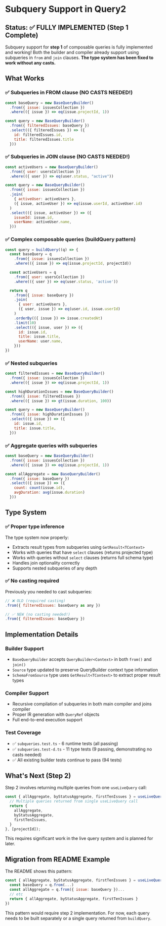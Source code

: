 # Subquery Support in Query2

## Status: ✅ FULLY IMPLEMENTED (Step 1 Complete)

Subquery support for **step 1** of composable queries is fully implemented and working! Both the builder and compiler already support using subqueries in `from` and `join` clauses. **The type system has been fixed to work without any casts.**

## What Works

### ✅ Subqueries in FROM clause (NO CASTS NEEDED!)
```js
const baseQuery = new BaseQueryBuilder()
  .from({ issue: issuesCollection })
  .where(({ issue }) => eq(issue.projectId, 1))

const query = new BaseQueryBuilder()
  .from({ filteredIssues: baseQuery })
  .select(({ filteredIssues }) => ({
    id: filteredIssues.id,
    title: filteredIssues.title
  }))
```

### ✅ Subqueries in JOIN clause (NO CASTS NEEDED!)
```js
const activeUsers = new BaseQueryBuilder()
  .from({ user: usersCollection })
  .where(({ user }) => eq(user.status, "active"))

const query = new BaseQueryBuilder()
  .from({ issue: issuesCollection })
  .join(
    { activeUser: activeUsers },
    ({ issue, activeUser }) => eq(issue.userId, activeUser.id)
  )
  .select(({ issue, activeUser }) => ({
    issueId: issue.id,
    userName: activeUser.name,
  }))
```

### ✅ Complex composable queries (buildQuery pattern)
```js
const query = buildQuery((q) => {
  const baseQuery = q
    .from({ issue: issuesCollection })
    .where(({ issue }) => eq(issue.projectId, projectId))

  const activeUsers = q
    .from({ user: usersCollection })
    .where(({ user }) => eq(user.status, 'active'))

  return q
    .from({ issue: baseQuery })
    .join(
      { user: activeUsers },
      ({ user, issue }) => eq(user.id, issue.userId)
    )
    .orderBy(({ issue }) => issue.createdAt)
    .limit(10)
    .select(({ issue, user }) => ({
      id: issue.id,
      title: issue.title,
      userName: user.name,
    }))
})
```

### ✅ Nested subqueries
```js
const filteredIssues = new BaseQueryBuilder()
  .from({ issue: issuesCollection })
  .where(({ issue }) => eq(issue.projectId, 1))

const highDurationIssues = new BaseQueryBuilder()
  .from({ issue: filteredIssues })
  .where(({ issue }) => gt(issue.duration, 100))

const query = new BaseQueryBuilder()
  .from({ issue: highDurationIssues })
  .select(({ issue }) => ({
    id: issue.id,
    title: issue.title,
  }))
```

### ✅ Aggregate queries with subqueries
```js
const baseQuery = new BaseQueryBuilder()
  .from({ issue: issuesCollection })
  .where(({ issue }) => eq(issue.projectId, 1))

const allAggregate = new BaseQueryBuilder()
  .from({ issue: baseQuery })
  .select(({ issue }) => ({
    count: count(issue.id),
    avgDuration: avg(issue.duration)
  }))
```

## Type System

### ✅ Proper type inference
The type system now properly:
- Extracts result types from subqueries using `GetResult<TContext>`
- Works with queries that have `select` clauses (returns projected type)
- Works with queries without `select` clauses (returns full schema type)
- Handles join optionality correctly
- Supports nested subqueries of any depth

### ✅ No casting required
Previously you needed to cast subqueries:
```js
// ❌ OLD (required casting)
.from({ filteredIssues: baseQuery as any })

// ✅ NEW (no casting needed!)
.from({ filteredIssues: baseQuery })
```

## Implementation Details

### Builder Support
- `BaseQueryBuilder` accepts `QueryBuilder<Context>` in both `from()` and `join()`
- `Source` type updated to preserve QueryBuilder context type information
- `SchemaFromSource` type uses `GetResult<TContext>` to extract proper result types

### Compiler Support
- Recursive compilation of subqueries in both main compiler and joins compiler
- Proper IR generation with `QueryRef` objects
- Full end-to-end execution support

### Test Coverage
- ✅ `subqueries.test.ts` - 6 runtime tests (all passing)
- ✅ `subqueries.test-d.ts` - 11 type tests (9 passing, demonstrating no casts needed)
- ✅ All existing builder tests continue to pass (94 tests)

## What's Next (Step 2)

Step 2 involves returning multiple queries from one `useLiveQuery` call:
```js
const { allAggregate, byStatusAggregate, firstTenIssues } = useLiveQuery((q) => {
  // Multiple queries returned from single useLiveQuery call
  return {
    allAggregate,
    byStatusAggregate, 
    firstTenIssues,
  }
}, [projectId]);
```

This requires significant work in the live query system and is planned for later.

## Migration from README Example

The README shows this pattern:
```js
const { allAggregate, byStatusAggregate, firstTenIssues } = useLiveQuery((q) => {
  const baseQuery = q.from(...)
  const allAggregate = q.from({ issue: baseQuery })...
  // etc
  return { allAggregate, byStatusAggregate, firstTenIssues }
})
```

This pattern would require step 2 implementation. For now, each query needs to be built separately or a single query returned from `buildQuery`. 